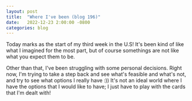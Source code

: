 ```yaml
---
layout: post
title:  "Where I've been (blog 196)"
date:   2022-12-23 2:00:00 -0800
categories: blog
---
```


Today marks as the start of my third week in the U.S! It's been kind of like what I imagined for the most part, but of course somethings are not like what you expect them to be.

Other than that, I've been struggling with some personal decisions. Right now, I'm trying to take a step back and see what's feasible and what's not, and try to see what options I really have :)) It's not an ideal world where I have the options that I would like to have; I just have to play with the cards that I'm dealt with!
